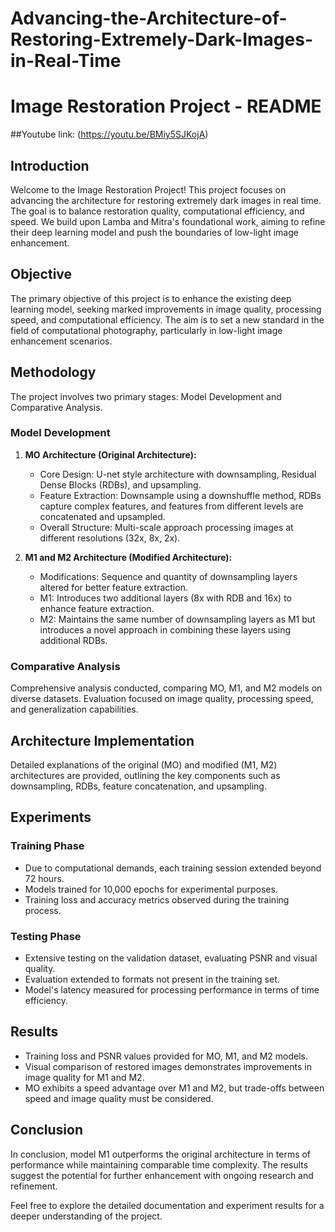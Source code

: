 # Advancing-the-Architecture-of-Restoring-Extremely-Dark-Images-in-Real-Time
# Image Restoration Project - README

##Youtube link:
(https://youtu.be/BMiy5SJKojA)

## Introduction
Welcome to the Image Restoration Project! This project focuses on advancing the architecture for restoring extremely dark images in real time. The goal is to balance restoration quality, computational efficiency, and speed. We build upon Lamba and Mitra's foundational work, aiming to refine their deep learning model and push the boundaries of low-light image enhancement.

## Objective
The primary objective of this project is to enhance the existing deep learning model, seeking marked improvements in image quality, processing speed, and computational efficiency. The aim is to set a new standard in the field of computational photography, particularly in low-light image enhancement scenarios.

## Methodology
The project involves two primary stages: Model Development and Comparative Analysis.

### Model Development
1. **MO Architecture (Original Architecture):**
   - Core Design: U-net style architecture with downsampling, Residual Dense Blocks (RDBs), and upsampling.
   - Feature Extraction: Downsample using a downshuffle method, RDBs capture complex features, and features from different levels are concatenated and upsampled.
   - Overall Structure: Multi-scale approach processing images at different resolutions (32x, 8x, 2x).

2. **M1 and M2 Architecture (Modified Architecture):**
   - Modifications: Sequence and quantity of downsampling layers altered for better feature extraction.
   - M1: Introduces two additional layers (8x with RDB and 16x) to enhance feature extraction.
   - M2: Maintains the same number of downsampling layers as M1 but introduces a novel approach in combining these layers using additional RDBs.

### Comparative Analysis
Comprehensive analysis conducted, comparing MO, M1, and M2 models on diverse datasets. Evaluation focused on image quality, processing speed, and generalization capabilities.

## Architecture Implementation
Detailed explanations of the original (MO) and modified (M1, M2) architectures are provided, outlining the key components such as downsampling, RDBs, feature concatenation, and upsampling.

## Experiments
### Training Phase
- Due to computational demands, each training session extended beyond 72 hours.
- Models trained for 10,000 epochs for experimental purposes.
- Training loss and accuracy metrics observed during the training process.

### Testing Phase
- Extensive testing on the validation dataset, evaluating PSNR and visual quality.
- Evaluation extended to formats not present in the training set.
- Model's latency measured for processing performance in terms of time efficiency.

## Results
- Training loss and PSNR values provided for MO, M1, and M2 models.
- Visual comparison of restored images demonstrates improvements in image quality for M1 and M2.
- MO exhibits a speed advantage over M1 and M2, but trade-offs between speed and image quality must be considered.

## Conclusion
In conclusion, model M1 outperforms the original architecture in terms of performance while maintaining comparable time complexity. The results suggest the potential for further enhancement with ongoing research and refinement.

Feel free to explore the detailed documentation and experiment results for a deeper understanding of the project.
